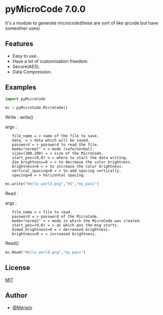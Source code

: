 # pyMicroCode 7.0.0

It's a module to generate microcode(these are sort of like qrcode but have someother uses)


## Features

- Easy to use.
- Have a lot of customisation freedom.
- Secure(AES).
- Data Compression.


## Examples

```python
import pyMicroCode

mc = pyMicroCode.MicroCode()
```

Write :
write()

args :
       
       file_name = > name of the file to save. 
       data_ = > data which will be saved.
       password = > password to read the file.
       mode="normal" = > mode (safe/normal).
       size=(200,200) = > size of the MicroCode.
       start_pos=(0,0) = > where to start the data writing.
       dim_brightness=0 = > to decrease the color brightness.
       brightness=0 = > to increase the color brightness.
       vertical_spacing=0 = > to add spacing vertically.
       spacing=0 = > horizontal spacing. 

```python
mc.write("Hello_world.png","HI","my_pass")
```

Read :

args :
       
       file_name = > file to read.
       password = > password of the MicroCode.
       mode="normal" = > mode in which the MicroCode was created.
       start_pos=(0,0) = > at which pos the msg starts.
       dimed_brightness=0 = > decreased brightness.
       brightness=0 = > increased brightness.

Read()
```python
mc.Read("Hello_world.png","my_pass")
```
## License

[MIT](https://choosealicense.com/licenses/mit/)


## Author

- [@Merwin](https://github.com/mastercodermerwin)
